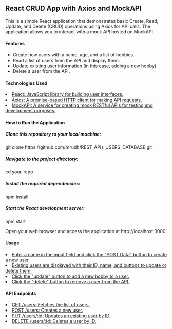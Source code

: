 <h2>React CRUD App with Axios and MockAPI</h2>
This is a simple React application that demonstrates basic Create, Read, Update, and Delete (CRUD) operations using Axios for API calls. The application allows you to interact with a mock API hosted on MockAPI.

<h4>Features</h4>
<ul>
<li>Create new users with a name, age, and a list of hobbies.</li>
<li>Read a list of users from the API and display them.</li>
<li>Update existing user information (in this case, adding a new hobby).</li>
<li>Delete a user from the API.</li>
</ul>

<h4>Technologies Used</h4>
<u>
  <li>React: JavaScript library for building user interfaces.</li>
  <li>Axios: A promise-based HTTP client for making API requests.</li>
  <li>MockAPI: A service for creating mock RESTful APIs for testing and development purposes.</li>
</u>

<h4>How to Run the Application</h4>
<h5>Clone this repository to your local machine:</h5>
git clone https://github.com/mrudh/REST_APIs_USERS_DATABASE.git

<h5>Navigate to the project directory:</h5>
cd your-repo

<h5>Install the required dependencies:</h5>
npm install

<h5>Start the React development server:</h5>
npm start

Open your web browser and access the application at http://localhost:3000.

<h4>Usage</h4>
<u>
  <li>Enter a name in the input field and click the "POST Data" button to create a new user.</li>
  <li>Existing users are displayed with their ID, name, and buttons to update or delete them.</li>
  <li>Click the "update" button to add a new hobby to a user.</li>
  <li>Click the "delete" button to remove a user from the API.</li>
</u>

<h4>API Endpoints</h4>
<u>
  <li>GET /users: Fetches the list of users.</li>
  <li>POST /users: Creates a new user.</li>
  <li>PUT /users/:id: Updates an existing user by ID.</li>
  <li>DELETE /users/:id: Deletes a user by ID.</li>
</u>
